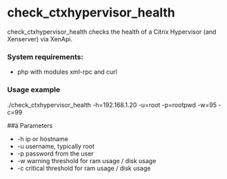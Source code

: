 # check_ctxhypervisor_health

check_ctxhypervisor_health checks the health of a Citrix Hypervisor (and Xenserver) via XenApi.

### System requirements: 
* php with modules xml-rpc and curl

### Usage example

./check_ctxhypervisor_health -h=192.168.1.20 -u=root -p=rootpwd -w=95 -c=99

##ä Parameters
* -h ip or hostname 
* -u username, typically root
* -p password from the user
* -w warning threshold for ram usage / disk usage
* -c critical threshold for ram usage / disk usage
